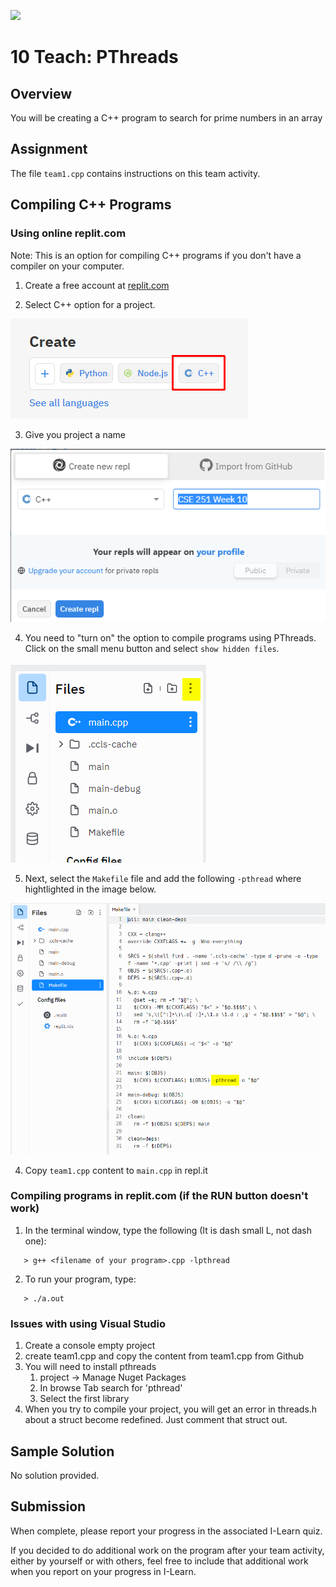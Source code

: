 ![](../site/banner.png)

# 10 Teach: PThreads

## Overview

You will be creating a C++ program to search for prime numbers in an array

## Assignment

The file `team1.cpp` contains instructions on this team activity.

## Compiling C++ Programs

### Using online replit.com

Note: This is an option for compiling C++ programs if you don't have a compiler on your computer.

1) Create a free account at [replit.com](www.replit.com)

2) Select C++ option for a project.

![](replit1.png)

3) Give you project a name

![](replit2.png)

4) You need to "turn on" the option to compile programs using PThreads.  Click on the small menu button and select `show hidden files`.

![](hidden_files.png)

5) Next, select the `Makefile` file and add the following `-pthread` where hightlighted in the image below.

![](pthreads_option.png)

4) Copy `team1.cpp` content to `main.cpp` in repl.it


### Compiling programs in replit.com (if the RUN button doesn't work)

1) In the terminal window, type the following (It is dash small L, not dash one):

```
   > g++ <filename of your program>.cpp -lpthread
```

2) To run your program, type:

```
   > ./a.out
```


### Issues with using Visual Studio

1. Create a console empty project
2. create team1.cpp and copy the content from team1.cpp from Github
3. You will need to install pthreads
   1. project -> Manage Nuget Packages
   1. In browse Tab search for 'pthread'
   2. Select the first library
4. When you try to compile your project, you will get an error in threads.h about a struct become redefined.  Just comment that struct out.


## Sample Solution

No solution provided.

## Submission

When complete, please report your progress in the associated I-Learn quiz.

If you decided to do additional work on the program after your team activity, either by yourself or with others, feel free to include that additional work when you report on your progress in I-Learn.

